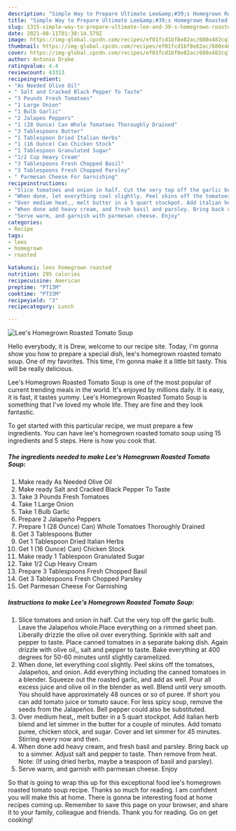 ```yaml
---
description: "Simple Way to Prepare Ultimate Lee&amp;#39;s Homegrown Roasted Tomato Soup"
title: "Simple Way to Prepare Ultimate Lee&amp;#39;s Homegrown Roasted Tomato Soup"
slug: 1315-simple-way-to-prepare-ultimate-lee-and-39-s-homegrown-roasted-tomato-soup
date: 2021-08-11T01:38:14.579Z
image: https://img-global.cpcdn.com/recipes/ef01fcd1bf8e82ac/680x482cq70/lees-homegrown-roasted-tomato-soup-recipe-main-photo.jpg
thumbnail: https://img-global.cpcdn.com/recipes/ef01fcd1bf8e82ac/680x482cq70/lees-homegrown-roasted-tomato-soup-recipe-main-photo.jpg
cover: https://img-global.cpcdn.com/recipes/ef01fcd1bf8e82ac/680x482cq70/lees-homegrown-roasted-tomato-soup-recipe-main-photo.jpg
author: Antonio Drake
ratingvalue: 4.4
reviewcount: 43313
recipeingredient:
- "As Needed Olive Oil"
- " Salt and Cracked Black Pepper To Taste"
- "3 Pounds Fresh Tomatoes"
- "1 Large Onion"
- "1 Bulb Garlic"
- "2 Jalapeo Peppers"
- "1 (28 Ounce) Can Whole Tomatoes Thoroughly Drained"
- "3 Tablespoons Butter"
- "1 Tablespoon Dried Italian Herbs"
- "1 (16 Ounce) Can Chicken Stock"
- "1 Tablespoon Granulated Sugar"
- "1/2 Cup Heavy Cream"
- "3 Tablespoons Fresh Chopped Basil"
- "3 Tablespoons Fresh Chopped Parsley"
- " Parmesan Cheese For Garnishing"
recipeinstructions:
- "Slice tomatoes and onion in half. Cut the very top off the garlic bulb. Leave the Jalapeños whole.Place everything on a rimmed sheet pan. Liberally drizzle the olive oil over everything. Sprinkle with salt and pepper to taste. Place canned tomatoes in a separate baking dish. Again drizzle with olive oil,, salt and pepper to taste. Bake everything at 400 degrees for 50-60 minutes until slightly caramelized."
- "When done, let everything cool slightly. Peel skins off the tomatoes, Jalapeños, and onion. Add everything including the canned tomatoes in a blender. Squeeze out the roasted garlic, and add as well. Pour all excess juice and olive oil in the blender as well. Blend until very smooth. You should have approximately 48 ounces or so of puree. If short you can add tomato juice or tomato sauce. For less spicy soup, remove the seeds from the Jalapeños. Bell pepper could also be substituted."
- "Over medium heat,, melt butter in a 5 quart stockpot. Add italian herb blend and let simmer in the butter for a couple of minutes. Add tomato puree, chicken stock, and sugar. Cover and let simmer for 45 minutes. Stirring every now and then."
- "When done add heavy cream, and fresh basil and parsley. Bring back up to a simmer. Adjust salt and pepper to taste. Then remove from heat. Note: (If using dried herbs, maybe a teaspoon of basil and parsley)."
- "Serve warm, and garnish with parmesan cheese. Enjoy"
categories:
- Recipe
tags:
- lees
- homegrown
- roasted

katakunci: lees homegrown roasted 
nutrition: 295 calories
recipecuisine: American
preptime: "PT13M"
cooktime: "PT33M"
recipeyield: "3"
recipecategory: Lunch

---
```



![Lee&#39;s Homegrown Roasted Tomato Soup](https://img-global.cpcdn.com/recipes/ef01fcd1bf8e82ac/680x482cq70/lees-homegrown-roasted-tomato-soup-recipe-main-photo.jpg)

Hello everybody, it is Drew, welcome to our recipe site. Today, I'm gonna show you how to prepare a special dish, lee&#39;s homegrown roasted tomato soup. One of my favorites. This time, I'm gonna make it a little bit tasty. This will be really delicious.



Lee&#39;s Homegrown Roasted Tomato Soup is one of the most popular of current trending meals in the world. It's enjoyed by millions daily. It is easy, it is fast, it tastes yummy. Lee&#39;s Homegrown Roasted Tomato Soup is something that I've loved my whole life. They are fine and they look fantastic.


To get started with this particular recipe, we must prepare a few ingredients. You can have lee&#39;s homegrown roasted tomato soup using 15 ingredients and 5 steps. Here is how you cook that.

<!--inarticleads1-->

##### The ingredients needed to make Lee&#39;s Homegrown Roasted Tomato Soup:

1. Make ready As Needed Olive Oil
1. Make ready  Salt and Cracked Black Pepper To Taste
1. Take 3 Pounds Fresh Tomatoes
1. Take 1 Large Onion
1. Take 1 Bulb Garlic
1. Prepare 2 Jalapeño Peppers
1. Prepare 1 (28 Ounce) Can) Whole Tomatoes Thoroughly Drained
1. Get 3 Tablespoons Butter
1. Get 1 Tablespoon Dried Italian Herbs
1. Get 1 (16 Ounce) Can) Chicken Stock
1. Make ready 1 Tablespoon Granulated Sugar
1. Take 1/2 Cup Heavy Cream
1. Prepare 3 Tablespoons Fresh Chopped Basil
1. Get 3 Tablespoons Fresh Chopped Parsley
1. Get  Parmesan Cheese For Garnishing




<!--inarticleads2-->

##### Instructions to make Lee&#39;s Homegrown Roasted Tomato Soup:

1. Slice tomatoes and onion in half. Cut the very top off the garlic bulb. Leave the Jalapeños whole.Place everything on a rimmed sheet pan. Liberally drizzle the olive oil over everything. Sprinkle with salt and pepper to taste. Place canned tomatoes in a separate baking dish. Again drizzle with olive oil,, salt and pepper to taste. Bake everything at 400 degrees for 50-60 minutes until slightly caramelized.
1. When done, let everything cool slightly. Peel skins off the tomatoes, Jalapeños, and onion. Add everything including the canned tomatoes in a blender. Squeeze out the roasted garlic, and add as well. Pour all excess juice and olive oil in the blender as well. Blend until very smooth. You should have approximately 48 ounces or so of puree. If short you can add tomato juice or tomato sauce. For less spicy soup, remove the seeds from the Jalapeños. Bell pepper could also be substituted.
1. Over medium heat,, melt butter in a 5 quart stockpot. Add italian herb blend and let simmer in the butter for a couple of minutes. Add tomato puree, chicken stock, and sugar. Cover and let simmer for 45 minutes. Stirring every now and then.
1. When done add heavy cream, and fresh basil and parsley. Bring back up to a simmer. Adjust salt and pepper to taste. Then remove from heat. Note: (If using dried herbs, maybe a teaspoon of basil and parsley).
1. Serve warm, and garnish with parmesan cheese. Enjoy




So that is going to wrap this up for this exceptional food lee&#39;s homegrown roasted tomato soup recipe. Thanks so much for reading. I am confident you will make this at home. There is gonna be interesting food at home recipes coming up. Remember to save this page on your browser, and share it to your family, colleague and friends. Thank you for reading. Go on get cooking!
